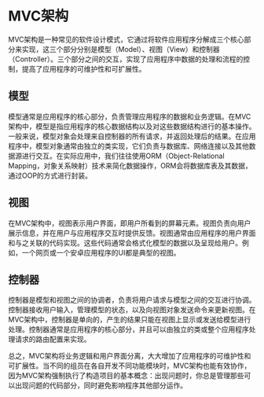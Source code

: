 # MVC架构
MVC架构是一种常见的软件设计模式，它通过将软件应用程序分解成三个核心部分来实现，这三个部分分别是模型（Model）、视图（View）和控制器（Controller）。三个部分之间的交互，实现了应用程序中数据的处理和流程的控制，提高了应用程序的可维护性和可扩展性。

## 模型
模型通常是应用程序的核心部分，负责管理应用程序的数据和业务逻辑。在MVC架构中，模型是指应用程序的核心数据结构以及对这些数据结构进行的基本操作。一般来说，模型对象会处理来自控制器的所有请求，并返回处理后的结果。在应用程序中，模型对象通常由独立的类实现，它们负责与数据库、网络连接以及其他数据源进行交互。在实际应用中，我们往往使用ORM（Object-Relational Mapping，对象关系映射）技术来简化数据操作，ORM会将数据库表及其数据，通过OOP的方式进行封装。

## 视图
在MVC架构中，视图表示用户界面，即用户所看到的屏幕元素。视图负责向用户展示信息，并在用户与应用程序交互时提供反馈。视图通常由应用程序的用户界面和与之关联的代码实现。这些代码通常会格式化模型的数据以及呈现给用户。例如，一个网页或一个安卓应用程序的UI都是典型的视图。

## 控制器
控制器是模型和视图之间的协调者，负责将用户请求与模型之间的交互进行协调。控制器接收用户输入，管理模型的状态，以及向视图对象发送命令来更新视图。在MVC架构中，控制器是单向的，产生的结果只能在视图上显示或发送给模型进行处理。控制器通常是应用程序的核心部分，并且可以由独立的类或整个应用程序处理请求的路由配置来实现。

总之，MVC架构将业务逻辑和用户界面分离，大大增加了应用程序的可维护性和可扩展性。当不同的组员在各自开发不同功能模块时，MVC架构也能有效协作，因为MVC架构强制执行了构造项目的基本概念：出现问题时，你总是管理那些可以出现问题的代码部分，同时避免影响程序其他部分运作。